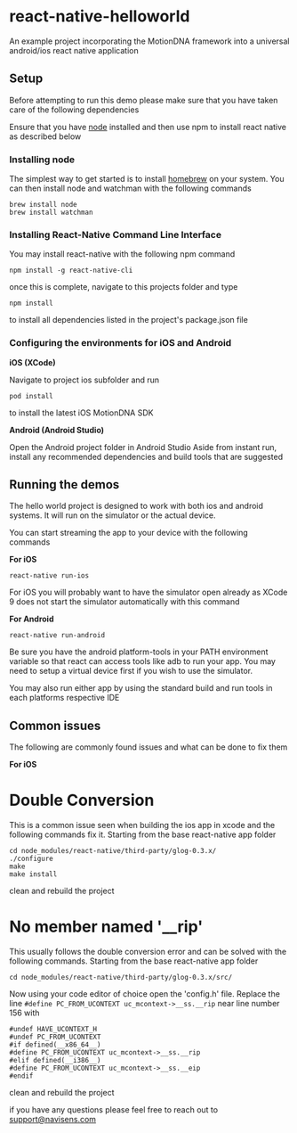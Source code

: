 # react-native-helloworld
An example project incorporating the MotionDNA framework into a universal android/ios react native application

## Setup
Before attempting to run this demo please make sure that you have taken care of the following dependencies

Ensure that you have [node](https://nodejs.org/en/download/) installed and then use npm to install react native as described below

### Installing node
The simplest way to get started is to install [homebrew](https://brew.sh) on your system.
You can then install node and watchman with the following commands
```
brew install node
brew install watchman
```

### Installing React-Native Command Line Interface
You may install react-native with the following npm command
```
npm install -g react-native-cli
```
once this is complete, navigate to this projects folder and type 
```
npm install
``` 
to install all dependencies listed in the project's package.json file

### Configuring the environments for iOS and Android

__iOS (XCode)__

Navigate to project ios subfolder and run
```
pod install
```
to install the latest iOS MotionDNA SDK

__Android (Android Studio)__

Open the Android project folder in Android Studio
Aside from instant run, install any recommended dependencies and build tools that are suggested


## Running the demos
The hello world project is designed to work with both ios and android systems. It will run on the simulator or the actual device.

You can start streaming the app to your device with the following commands

__For iOS__

```
react-native run-ios
```
For iOS you will probably want to have the simulator open already as XCode 9 does not start the simulator automatically with this command

__For Android__

```
react-native run-android
```
Be sure you have the android platform-tools in your PATH environment variable so that react can access tools like adb to run your app. You may need to setup a virtual device first if you wish to use the simulator.

You may also run either app by using the standard build and run tools in each platforms respective IDE


## Common issues
The following are commonly found issues and what can be done to fix them

__For iOS__

# Double Conversion
This is a common issue seen when building the ios app in xcode and the following commands fix it.
Starting from the base react-native app folder
```
cd node_modules/react-native/third-party/glog-0.3.x/
./configure
make
make install
```
clean and rebuild the project

# No member named '__rip'
This usually follows the double conversion error and can be solved with the following commands.
Starting from the base react-native app folder
```
cd node_modules/react-native/third-party/glog-0.3.x/src/
```
Now using your code editor of choice open the 'config.h' file.
Replace the line ```#define PC_FROM_UCONTEXT uc_mcontext->__ss.__rip``` near line number 156 with
```
#undef HAVE_UCONTEXT_H
#undef PC_FROM_UCONTEXT
#if defined(__x86_64__)
#define PC_FROM_UCONTEXT uc_mcontext->__ss.__rip
#elif defined(__i386__)
#define PC_FROM_UCONTEXT uc_mcontext->__ss.__eip
#endif
```
clean and rebuild the project

if you have any questions please feel free to reach out to support@navisens.com 